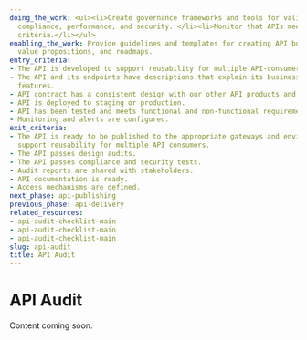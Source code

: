 ```yaml
---
doing_the_work: <ul><li>Create governance frameworks and tools for validating API
  compliance, performance, and security. </li><li>Monitor that APIs meet the validation
  criteria.</li></ul>
enabling_the_work: Provide guidelines and templates for creating API business models,
  value propositions, and roadmaps.
entry_criteria:
- The API is developed to support reusability for multiple API-consumers.
- The API and its endpoints have descriptions that explain its business value and
  features.
- API contract has a consistent design with our other API products and design guidelines.
- API is deployed to staging or production.
- API has been tested and meets functional and non-functional requirements.
- Monitoring and alerts are configured.
exit_criteria:
- The API is ready to be published to the appropriate gateways and environments to
  support reusability for multiple API consumers.
- The API passes design audits.
- The API passes compliance and security tests.
- Audit reports are shared with stakeholders.
- API documentation is ready.
- Access mechanisms are defined.
next_phase: api-publishing
previous_phase: api-delivery
related_resources:
- api-audit-checklist-main
- api-audit-checklist-main
- api-audit-checklist-main
slug: api-audit
title: API Audit
---
```


# API Audit

Content coming soon.
